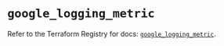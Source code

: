 # `google_logging_metric`

Refer to the Terraform Registry for docs: [`google_logging_metric`](https://registry.terraform.io/providers/hashicorp/google-beta/6.5.0/docs/resources/google_logging_metric).
